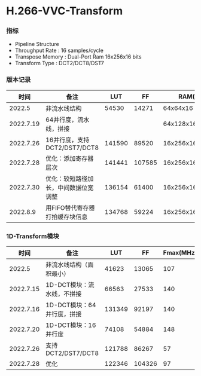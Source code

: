 # H.266-VVC-Transform

### 指标

- Pipeline Structure
- Throughput Rate : 16 samples/cycle
- Transpose Memory : Dual-Port Ram 16x256x16 bits 
- Transform Type : DCT2/DCT8/DST7

### 版本记录

| 时间      | 备注                                 | LUT    | FF     | RAM(bits)        | Fmax(MHz) |
| --------- | ------------------------------------ | ------ | ------ | ---------------- | --------- |
| 2022.5    | 非流水线结构                         | 54530  | 14271  | 64x64x16         | 107       |
| 2022.7.19 | 64并行度，流水线，拼接               |        |        | 64x128x16        |           |
| 2022.7.26 | 16并行度，支持DCT2/DST7/DCT8         | 141590 | 89520  | 16x256x16        | 51        |
| 2022.7.28 | 优化：添加寄存器层次                 | 141441 | 107585 | 16x256x16        | 97        |
| 2022.7.30 | 优化：较短路径加长，中间数据位宽调整 | 136154 | 61400  | 16x256x16        | 102       |
| 2022.8.9  | 用FIFO替代寄存器打拍缓存块信息       | 134768 | 59224  | 16x256x16+128x10 | 105       |

### 1D-Transform模块

| 时间      | 备注                       | LUT    | FF     | Fmax(MHz) |
| --------- | -------------------------- | ------ | ------ | --------- |
| 2022.5    | 非流水线结构（面积最小）   | 41623  | 13065  | 107       |
| 2022.7.15 | 1D-DCT模块：流水线，不拼接 | 66563  | 27533  | 140       |
| 2022.7.16 | 1D-DCT模块：64并行度，拼接 | 131349 | 92197  | 140       |
| 2022.7.20 | 1D-DCT模块：16并行度       | 74108  | 54884  | 148       |
| 2022.7.26 | 支持DCT2/DST7/DCT8         | 121788 | 86267  | 57        |
| 2022.7.28 | 优化                       | 122346 | 104326 | 97        |

